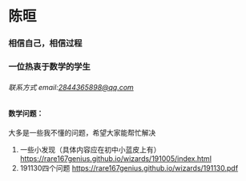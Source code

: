 #  陈晅
###  相信自己，相信过程
###  一位热衷于数学的学生
###### 联系方式  email:2844365898@qq.com
#### 数学问题：
大多是一些我不懂的问题，希望大家能帮忙解决
1. 一些小发现（具体内容应在初中小蓝皮上有）
https://rare167genius.github.io/wizards/191005/index.html
2. 191130四个问题
https://rare167genius.github.io/wizards/191130.pdf
